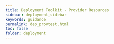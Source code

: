 ```yaml
---
title: Deployment Toolkit - Provider Resources
sidebar: deployment_sidebar
keywords: guidance
permalink: dep_provtest.html
toc: false
folder: deployment
---
```


